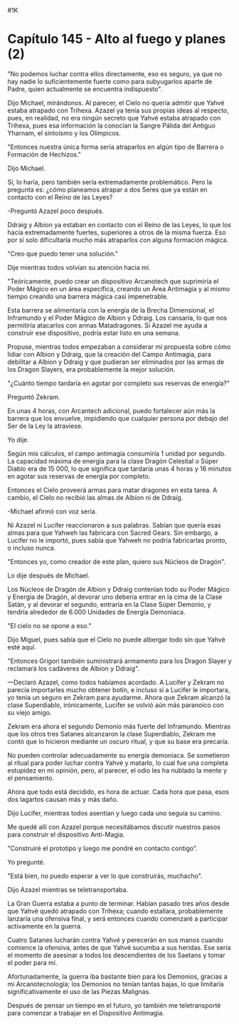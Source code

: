 
#1K 

# Capítulo 145 - Alto al fuego y planes (2)


"No podemos luchar contra ellos directamente, eso es seguro, ya que no hay nadie lo suficientemente fuerte como para subyugarlos aparte de Padre, quien actualmente se encuentra indispuesto".

Dijo Michael, mirándonos. Al parecer, el Cielo no quería admitir que Yahvé estaba atrapado con Trihexa. Azazel ya tenía sus propias ideas al respecto, pues, en realidad, no era ningún secreto que Yahvé estaba atrapado con Trihexa, pues esa información la conocían la Sangre Pálida del Antiguo Yharnam, el sintoísmo y los Olímpicos.

"Entonces nuestra única forma sería atraparlos en algún tipo de Barrera o Formación de Hechizos."

Dijo Michael.

Sí, lo haría, pero también sería extremadamente problemático. Pero la pregunta es: ¿cómo planeamos atrapar a dos Seres que ya están en contacto con el Reino de las Leyes?

-Preguntó Azazel poco después.

Ddraig y Albion ya estaban en contacto con el Reino de las Leyes, lo que los hacía extremadamente fuertes, superiores a otros de la misma fuerza. Eso por sí solo dificultaría mucho más atraparlos con alguna formación mágica.

"Creo que puedo tener una solución."

Dije mientras todos volvían su atención hacia mí.

"Teóricamente, puedo crear un dispositivo Arcanotech que suprimiría el Poder Mágico en un área específica, creando un Área Antimagia y al mismo tiempo creando una barrera mágica casi impenetrable.

Esta barrera se alimentaría con la energía de la Brecha Dimensional, el Inframundo y el Poder Mágico de Albion y Ddraig. Los cansaría, lo que nos permitiría atacarlos con armas Matadragones. Si Azazel me ayuda a construir ese dispositivo, podría estar listo en una semana.

Propuse, mientras todos empezaban a considerar mi propuesta sobre cómo lidiar con Albion y Ddraig, que la creación del Campo Antimagia, para debilitar a Albion y Ddraig y que pudieran ser eliminados por las armas de los Dragon Slayers, era probablemente la mejor solución.

"¿Cuánto tiempo tardaría en agotar por completo sus reservas de energía?"

Preguntó Zekram.

En unas 4 horas, con Arcantech adicional, puedo fortalecer aún más la barrera que los envuelve, impidiendo que cualquier persona por debajo del Ser de la Ley la atraviese.

Yo dije.

Según mis cálculos, el campo antimagia consumiría 1 unidad por segundo. La capacidad máxima de energía para la clase Dragón Celestial o Súper Diablo era de 15 000, lo que significa que tardaría unas 4 horas y 16 minutos en agotar sus reservas de energía por completo.

Entonces el Cielo proveerá armas para matar dragones en esta tarea. A cambio, el Cielo no recibió las almas de Albion ni de Ddraig.

-Michael afirmó con voz seria.

Ni Azazel ni Lucifer reaccionaron a sus palabras. Sabían que quería esas almas para que Yahweh las fabricara con Sacred Gears. Sin embargo, a Lucifer no le importó, pues sabía que Yahweh no podría fabricarlas pronto, o incluso nunca.

"Entonces yo, como creador de este plan, quiero sus Núcleos de Dragón".

Lo dije después de Michael.

Los Núcleos de Dragón de Albion y Ddraig contenían todo su Poder Mágico y Energía de Dragón, al devorar uno debería entrar en la cima de la Clase Satán, y al devorar el segundo, entraría en la Clase Súper Demonio, y tendría alrededor de 6.000 Unidades de Energía Demoníaca.

"El cielo no se opone a eso."

Dijo Miguel, pues sabía que el Cielo no puede albergar todo sin que Yahvé esté aquí.

"Entonces Grigori también suministrará armamento para los Dragon Slayer y reclamará los cadáveres de Albion y Ddraig".

—Declaró Azazel, como todos habíamos acordado. A Lucifer y Zekram no parecía importarles mucho obtener botín, e incluso si a Lucifer le importara, yo tenía un seguro en Zekram para ayudarme. Ahora que Zekram alcanzó la clase Superdiablo, irónicamente, Lucifer se volvió aún más paranoico con su viejo amigo.

Zekram era ahora el segundo Demonio más fuerte del Inframundo. Mientras que los otros tres Satanes alcanzaron la clase Superdiablo, Zekram me contó que lo hicieron mediante un oscuro ritual, y que su base era precaria.

No pueden controlar adecuadamente su energía demoníaca. Se sometieron al ritual para poder luchar contra Yahvé y matarlo, lo cual fue una completa estupidez en mi opinión, pero, al parecer, el odio les ha nublado la mente y el pensamiento.

Ahora que todo está decidido, es hora de actuar. Cada hora que pasa, esos dos lagartos causan más y más daño.

Dijo Lucifer, mientras todos asentían y luego cada uno seguía su camino.

Me quedé allí con Azazel porque necesitábamos discutir nuestros pasos para construir el dispositivo Anti-Magia.

"Construiré el prototipo y luego me pondré en contacto contigo".

Yo pregunté.

"Está bien, no puedo esperar a ver lo que construirás, muchacho".

Dijo Azazel mientras se teletransportaba.

La Gran Guerra estaba a punto de terminar. Habían pasado tres años desde que Yahvé quedó atrapado con Trihexa; cuando estallara, probablemente lanzaría una ofensiva final, y será entonces cuando comenzaré a participar activamente en la guerra.

Cuatro Satanes lucharán contra Yahvé y perecerán en sus manos cuando comience la ofensiva, antes de que Yahvé sucumba a sus heridas. Ese sería el momento de asesinar a todos los descendientes de los Saetans y tomar el poder para mí.

Afortunadamente, la guerra iba bastante bien para los Demonios, gracias a mi Arcanotecnología; los Demonios no tenían tantas bajas, lo que limitaría significativamente el uso de las Piezas Malignas.

Después de pensar un tiempo en el futuro, yo también me teletransporté para comenzar a trabajar en el Dispositivo Antimagia.